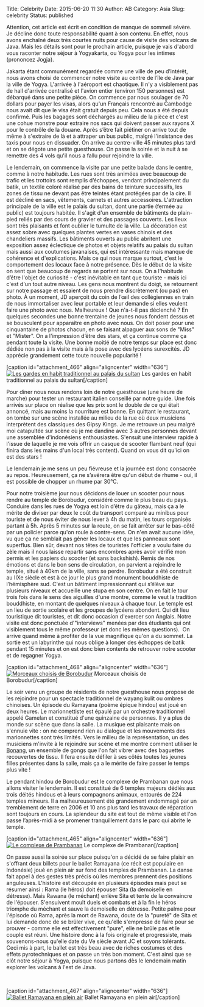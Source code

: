 Title: Celebrity
Date: 2015-06-20 11:30
Author: AB
Category: Asia
Slug: celebrity
Status: published

Attention, cet article est écrit en condition de manque de sommeil
sévère. Je décline donc toute responsabilité quant à son contenu. En
effet, nous avons enchaîné deux très courtes nuits pour cause de visite
des volcans de Java. Mais les détails sont pour le prochain article,
puisque je vais d'abord vous raconter notre séjour à Yogyakarta, ou
Yogya pour les intimes (prononcez Jogja).

<!--more-->

Jakarta étant communément regardée comme une ville de peu d’intérêt,
nous avons choisi de commencer notre visite au centre de l’île de Java
par la ville de Yogya. L'arrivée à l'aéroport est chaotique. Il n'y a
visiblement pas de hall d'arrivée centralisé et l'avion entier (environ
150 personnes) est débarqué dans une petite pièce. On commence par nous
soulager de 70 dollars pour payer les visas, alors qu'un Français
rencontré au Cambodge nous avait dit que le visa était gratuit depuis
peu. Cela nous a été depuis confirmé. Puis les bagages sont déchargés au
milieu de la pièce et c'est une cohue monstre pour extraire nos sacs qui
doivent passer aux rayons X pour le contrôle de la douane. Après s’être
fait piétiner on arrive tout de même à s'extraire de là et à attraper un
bus public, malgré l'insistance des taxis pour nous en dissuader. On
arrive au centre-ville 45 minutes plus tard et on se dégote une petite
guesthouse. On passe la soirée et la nuit à se remettre des 4 vols qu'il
nous a fallu pour rejoindre la ville.

Le lendemain, on commence la visite par une petite balade dans le
centre, comme à notre habitude. Les rues sont très animées avec beaucoup
de trafic et les trottoirs sont remplis d’échoppes, vendant
principalement du batik, un textile coloré réalisé par des bains de
teinture successifs, les zones de tissu ne devant pas être teintes étant
protégées par de la cire. Il est décliné en sacs, vêtements, carnets et
autres accessoires. L'attraction principale de la ville est le palais du
sultan, dont une partie (fermée au public) est toujours habitée. Il
s'agit d'un ensemble de bâtiments de plain-pied reliés par des cours de
gravier et des passages couverts. Les lieux sont très plaisants et font
oublier le tumulte de la ville. La décoration est assez sobre avec
quelques plantes vertes en vases chinois et des chandeliers massifs. Les
bâtiments ouverts au public abritent une exposition assez éclectique de
photos et objets relatifs au palais du sultan mais aussi aux coutumes
javanaises, qui est intéressante mais manque de cohérence et
d'explications. Mais ce qui nous marque surtout, c'est le comportement
des locaux face à notre présence. Dès le début de la visite on sent que
beaucoup de regards se portent sur nous. On a l'habitude d’être l'objet
de curiosité - c'est inévitable en tant que touriste - mais ici c'est
d'un tout autre niveau. Les gens nous montrent du doigt, se retournent
sur notre passage et essaient de nous prendre discrètement (ou pas) en
photo. À un moment, JD aperçoit du coin de l’œil des collégiennes en
train de nous immortaliser avec leur portable et leur demande si elles
veulent faire une photo avec nous. Malheureux ! Que n'a-t-il pas
déclenché ? En quelques secondes une bonne trentaine de jeunes nous
fondent dessus et se bousculent pour apparaître en photo avec nous. On
doit poser pour une cinquantaine de photos chacun, en se faisant
alpaguer aux sons de "Miss" et "Mister". On a l'impression d’être des
stars, et ça continue comme ça pendant toute la visite. Une bonne moitié
de notre temps sur place est donc dédiée non pas à la visite mais à la
pose avec des lycéens surexcités. JD apprécie grandement cette toute
nouvelle popularité !

[caption id="attachment\_466" align="aligncenter" width="636"][![Les
gardes en habit traditionnel au palais du
sultan](https://astridetjdenasie.files.wordpress.com/2015/06/sam_6191.jpg?w=636)](https://astridetjdenasie.files.wordpress.com/2015/06/sam_6191.jpg)
Les gardes en habit traditionnel au palais du sultan[/caption]

Pour dîner nous nous rendons loin de notre guesthouse (une heure de
marche) pour tester un restaurant italien conseillé par notre guide. Une
fois arrivés sur place on réalise que les prix sont le double de ce qui
était annoncé, mais au moins la nourriture est bonne. En quittant le
restaurant, on tombe sur une scène installée au milieu de la rue où deux
musiciens interprètent des classiques des Gipsy Kings. Je me retrouve un
peu malgré moi catapultée sur scène où je me dandine avec 3 autres
personnes devant une assemblée d'indonésiens enthousiastes. S'ensuit une
interview rapide à l'issue de laquelle je me vois offrir un casque de
scooter flambant neuf (qui finira dans les mains d'un local très
content). Quand on vous dit qu'ici on est des stars !

Le lendemain je me sens un peu fiévreuse et la journée est donc
consacrée au repos. Heureusement, ça ne s’avérera être qu'un début de
rhume - oui, il est possible de chopper un rhume par 30°C.

Pour notre troisième jour nous décidons de louer un scooter pour nous
rendre au temple de Borobudur, considéré comme le plus beau du pays.
Conduire dans les rues de Yogya est loin d’être du gâteau, mais ça a le
mérite de diviser par deux le coût du transport comparé au minibus pour
touriste et de nous éviter de nous lever à 4h du matin, les tours
organisés partant à 5h. Après 5 minutes sur la route, on se fait arrêter
sur le bas-côté par un policier parce qu'on roule à contre-sens. On n'en
avait aucune idée, vu que ça ne semblait pas gêner les locaux et que les
panneaux sont superflus. Bien sûr, devant nos têtes de touristes
l'officier a voulu faire du zèle mais il nous laisse repartir sans
encombres après avoir vérifié mon permis et les papiers du scooter (et
sans backshish). Remis de nos émotions et dans le bon sens de
circulation, on parvient a rejoindre le temple, situé à 40km de la
ville, sans se perdre. Borobudur a été construit au IIXe siècle et est à
ce jour le plus grand monument bouddhiste de l’hémisphère sud. C'est un
bâtiment impressionnant qui s’élève sur plusieurs niveaux et accueille
une stupa en son centre. On en fait le tour trois fois dans le sens des
aiguilles d'une montre, comme le veut la tradition bouddhiste, en
montant de quelques niveaux à chaque tour. Le temple est un lieu de
sortie scolaire et les groupes de lycéens abondent. Qui dit lieu
touristique dit touristes, et dit donc occasion d'exercer son Anglais.
Notre visite est donc ponctuée d'"interviews" menées par des étudiants
qui ont visiblement tous le même professeur (et donc les mêmes
questions).  On arrive quand même à profiter de la vue magnifique qu'on
a du sommet. La sortie est un labyrinthe qui nous oblige à longer des
échoppes de batik pendant 15 minutes et on est donc bien contents de
retrouver notre scooter et de regagner Yogya.

[caption id="attachment\_468" align="aligncenter"
width="636"][![Morceaux choisis de
Borobudur](https://astridetjdenasie.files.wordpress.com/2015/06/pizap.jpg?w=636)](https://astridetjdenasie.files.wordpress.com/2015/06/pizap.jpg)
Morceaux choisis de Borobudur[/caption]

Le soir venu un groupe de résidents de notre guesthouse nous propose de
les rejoindre pour un spectacle traditionnel de wayang kulit ou ombres
chinoises. Un épisode du Ramayana (poème épique hindou) est joué en deux
heures. Le marionnettiste est épaulé par un orchestre traditionnel
appelé Gamelan et constitué d'une quinzaine de personnes. Il y a plus de
monde sur scène que dans la salle. La musique est plaisante mais on
s'ennuie vite : on ne comprend rien au dialogue et les mouvements des
marionnettes sont très limités. Vers le milieu de la représentation, un
des musiciens m'invite à le rejoindre sur scène et me montre comment
utiliser le [Bonang](https://en.wikipedia.org/wiki/Bonang), un ensemble
de gongs que l'on fait vibrer avec des baguettes recouvertes de tissu.
Il fera ensuite défiler à ses côtés toutes les jeunes filles présentes
dans la salle, mais ça a le mérite de faire passer le temps plus vite !

Le pendant hindou de Borobudur est le complexe de Prambanan que nous
allons visiter le lendemain. Il est constitué de 6 temples majeurs
dédiés aux trois déités hindous et à leurs compagnons animaux, entourés
de 224 temples mineurs. Il a malheureusement été grandement endommagé
par un tremblement de terre en 2006 et 10 ans plus tard les travaux de
réparation sont toujours en cours. La splendeur du site est tout de même
visible et l'on passe l’après-midi à se promener tranquillement dans le
parc qui abrite le temple.

[caption id="attachment\_465" align="aligncenter" width="636"][![Le
complexe de
Prambanan](https://astridetjdenasie.files.wordpress.com/2015/06/sam_6282.jpg?w=636)](https://astridetjdenasie.files.wordpress.com/2015/06/sam_6282.jpg)
Le complexe de Prambanan[/caption]

On passe aussi la soirée sur place puisqu'on a décidé de se faire
plaisir en s'offrant deux billets pour le ballet Ramayana (ce récit est
populaire en Indonésie) joué en plein air sur fond des temples de
Prambanan. La danse fait appel à des gestes très précis où les membres
prennent des positions anguleuses. L'histoire est découpée en plusieurs
épisodes mais peut se résumer ainsi : Rama (le héros) doit épouser Sita
(la demoiselle en détresse). Mais Rawana (le méchant) enlève Sita et
tente de la convaincre de l'épouser. S'ensuivent moult duels et combats
et à la fin le héros triomphe du méchant et sauve la demoiselle en
détresse. Petite palme pour l'épisode où Rama, après la mort de Rawana,
doute de la "pureté" de Sita et lui demande donc de se brûler vive, ce
qu'elle s'empresse de faire pour se prouver - comme elle est
effectivement "pure", elle ne brûle pas et le couple est réuni. Une
histoire donc à la fois originale et progressiste, mais souvenons-nous
qu'elle date du Ve siècle avant JC et soyons tolérants. Ceci mis à part,
le ballet est très beau avec de riches costumes et des effets
pyrotechniques et on passe un très bon moment. C'est ainsi que se clôt
notre séjour à Yogya, puisque nous partons dès le lendemain matin
explorer les volcans à l'est de Java.

 

[caption id="attachment\_467" align="aligncenter" width="636"][![Ballet
Ramayana en plein
air](https://astridetjdenasie.files.wordpress.com/2015/06/sam_6288.jpg?w=636)](https://astridetjdenasie.files.wordpress.com/2015/06/sam_6288.jpg)
Ballet Ramayana en plein air[/caption]

